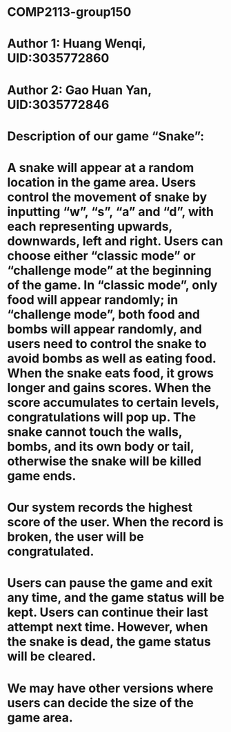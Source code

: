  # COMP2113-group150 
 # Author 1: Huang Wenqi, UID:3035772860
 # Author 2: Gao Huan Yan, UID:3035772846
 
 # Description of our game “Snake”:
 # A snake will appear at a random location in the game area. Users control the movement of snake by inputting “w”, “s”, “a” and “d”, with each representing upwards, downwards, left and right. Users can choose either “classic mode” or “challenge mode” at the beginning of the game. In “classic mode”, only food will appear randomly; in “challenge mode”, both food and bombs will appear randomly, and users need to control the snake to avoid bombs as well as eating food. When the snake eats food, it grows longer and gains scores. When the score accumulates to certain levels, congratulations will pop up. The snake cannot touch the walls, bombs, and its own body or tail, otherwise the snake will be killed game ends.
 # Our system records the highest score of the user. When the record is broken, the user will be congratulated.
 # Users can pause the game and exit any time, and the game status will be kept. Users can continue their last attempt next time. However, when the snake is dead, the game status will be cleared.
 # We may have other versions where users can decide the size of the game area.

